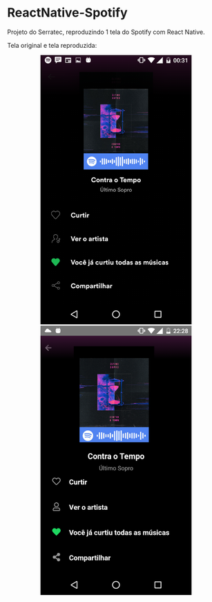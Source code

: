 # ReactNative-Spotify
Projeto do Serratec, reproduzindo 1 tela do Spotify com React Native.

Tela original e tela reproduzida:



<p align="center">
  <img src="https://github.com/naisampaioj/ReactNative-Spotify/blob/master/src/img/readme_images/original.png" width="350" alt="Original">
  <img src="https://github.com/naisampaioj/ReactNative-Spotify/blob/master/src/img/readme_images/reproducao.png" width="350" alt="Reproduzida">
</p>
